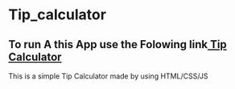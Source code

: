 # Tip_calculator
## To run A this App use the Folowing link[ Tip Calculator](https://www.google.com)

This is a simple Tip Calculator made by using HTML/CSS/JS
